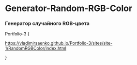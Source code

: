 # Generator-Random-RGB-Color
 
### Генератор случайного RGB-цвета

Portfolio-3 {

https://vladimirsaenko.github.io/Portfolio-3/sites/site-1/RandomRGBColor/index.html

}
